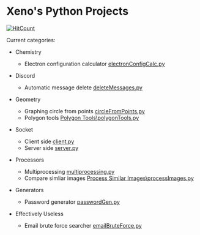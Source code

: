 # Xeno's Python Projects

[![HitCount](http://hits.xenoservers.net:4000/Xenophilicy/python-stuff.svg)](http://hits.xenoservers.net:4000/)

Current categories:

* Chemistry
    - Electron configuration calculator [electronConfigCalc.py](https://github.com/Xenophilicy/python-stuff/blob/master/Chemistry/electronConfigCalc.py)

* Discord
    - Automatic message delete [deleteMessages.py](https://github.com/Xenophilicy/python-stuff/blob/master/Discord/deleteMessages.py)

* Geometry
    - Graphing circle from points [circleFromPoints.py](https://github.com/Xenophilicy/python-stuff/blob/master/Geometry/circleFromPoints.py)
    - Polygon tools [Polygon Tools\polygonTools.py](https://github.com/Xenophilicy/python-stuff/blob/master/Geometry/Polygon%20Tools/polygonTools.py)

* Socket
    - Client side [client.py](https://github.com/Xenophilicy/python-stuff/blob/master/Socket/client.py)
    - Server side [server.py](https://github.com/Xenophilicy/python-stuff/blob/master/Socket/server.py)

* Processors
    - Multiprocessing [multiprocessing.py](https://github.com/Xenophilicy/python-stuff/blob/master/Processors/multiprocessing.py)
    - Compare simliar images [Process Similar Images\processImages.py](https://github.com/Xenophilicy/python-stuff/blob/master/Processors/Process%20Similar%20Images/processImages.py)

* Generators
    - Password generator [passwordGen.py](https://github.com/Xenophilicy/python-stuff/blob/master/Generators/passwordGen.py)

* Effectively Useless
    - Email brute force searcher [emailBruteForce.py](https://github.com/Xenophilicy/python-stuff/blob/master/Effectively%20Useless/emailBruteForce.py)